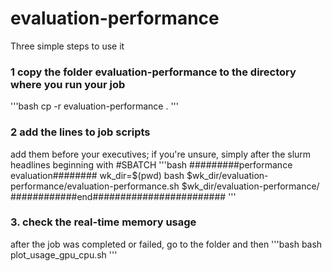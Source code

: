 # evaluation-performance

Three simple steps to use it
### 1 copy the folder evaluation-performance to the directory where you run your job
'''bash
cp -r evaluation-performance .
'''
### 2 add the lines to job scripts
add them before your executives; 
if you're unsure, simply after the slurm headlines beginning with #SBATCH
'''bash
#########performance evaluation########
wk_dir=$(pwd)
bash $wk_dir/evaluation-performance/evaluation-performance.sh $wk_dir/evaluation-performance/
############end########################
'''
### 3. check the real-time memory usage
after the job was completed or failed, go to the folder and then
'''bash
bash plot_usage_gpu_cpu.sh
'''
